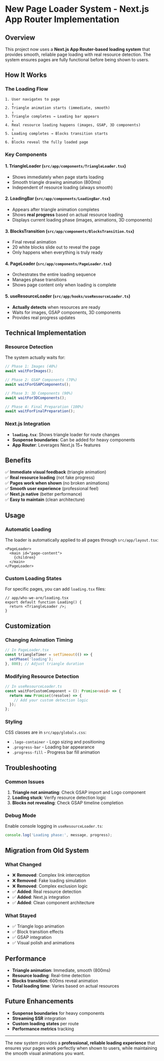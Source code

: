 # New Page Loader System - Next.js App Router Implementation

## Overview

This project now uses a **Next.js App Router-based loading system** that provides smooth, reliable page loading with real resource detection. The system ensures pages are fully functional before being shown to users.

## How It Works

### The Loading Flow

```
1. User navigates to page
   ↓
2. Triangle animation starts (immediate, smooth)
   ↓
3. Triangle completes → Loading bar appears
   ↓
4. Real resource loading happens (images, GSAP, 3D components)
   ↓
5. Loading completes → Blocks transition starts
   ↓
6. Blocks reveal the fully loaded page
```

### Key Components

#### 1. **TriangleLoader** (`src/app/components/TriangleLoader.tsx`)
- Shows immediately when page starts loading
- Smooth triangle drawing animation (800ms)
- Independent of resource loading (always smooth)

#### 2. **LoadingBar** (`src/app/components/LoadingBar.tsx`)
- Appears after triangle animation completes
- Shows **real progress** based on actual resource loading
- Displays current loading phase (images, animations, 3D components)

#### 3. **BlocksTransition** (`src/app/components/BlocksTransition.tsx`)
- Final reveal animation
- 20 white blocks slide out to reveal the page
- Only happens when everything is truly ready

#### 4. **PageLoader** (`src/app/components/PageLoader.tsx`)
- Orchestrates the entire loading sequence
- Manages phase transitions
- Shows page content only when loading is complete

#### 5. **useResourceLoader** (`src/app/hooks/useResourceLoader.ts`)
- **Actually detects** when resources are ready
- Waits for images, GSAP components, 3D components
- Provides real progress updates

## Technical Implementation

### Resource Detection

The system actually waits for:

```typescript
// Phase 1: Images (40%)
await waitForImages();

// Phase 2: GSAP Components (70%)
await waitForGSAPComponents();

// Phase 3: 3D Components (90%)
await waitFor3DComponents();

// Phase 4: Final Preparation (100%)
await waitForFinalPreparation();
```

### Next.js Integration

- **`loading.tsx`**: Shows triangle loader for route changes
- **Suspense boundaries**: Can be added for heavy components
- **App Router**: Leverages Next.js 15+ features

## Benefits

✅ **Immediate visual feedback** (triangle animation)  
✅ **Real resource loading** (not fake progress)  
✅ **Pages work when shown** (no broken animations)  
✅ **Smooth user experience** (professional feel)  
✅ **Next.js native** (better performance)  
✅ **Easy to maintain** (clean architecture)  

## Usage

### Automatic Loading

The loader is automatically applied to all pages through `src/app/layout.tsx`:

```tsx
<PageLoader>
  <main id="page-content">
    {children}
  </main>
</PageLoader>
```

### Custom Loading States

For specific pages, you can add `loading.tsx` files:

```tsx
// app/who-we-are/loading.tsx
export default function Loading() {
  return <TriangleLoader />;
}
```

## Customization

### Changing Animation Timing

```typescript
// In PageLoader.tsx
const triangleTimer = setTimeout(() => {
  setPhase('loading');
}, 800); // Adjust triangle duration
```

### Modifying Resource Detection

```typescript
// In useResourceLoader.ts
const waitForCustomComponent = (): Promise<void> => {
  return new Promise((resolve) => {
    // Add your custom detection logic
  });
};
```

### Styling

CSS classes are in `src/app/globals.css`:
- `.logo-container` - Logo sizing and positioning
- `.progress-bar` - Loading bar appearance
- `.progress-fill` - Progress bar fill animation

## Troubleshooting

### Common Issues

1. **Triangle not animating**: Check GSAP import and Logo component
2. **Loading stuck**: Verify resource detection logic
3. **Blocks not revealing**: Check GSAP timeline completion

### Debug Mode

Enable console logging in `useResourceLoader.ts`:

```typescript
console.log('Loading phase:', message, progress);
```

## Migration from Old System

### What Changed

- ❌ **Removed**: Complex link interception
- ❌ **Removed**: Fake loading simulation  
- ❌ **Removed**: Complex exclusion logic
- ✅ **Added**: Real resource detection
- ✅ **Added**: Next.js integration
- ✅ **Added**: Clean component architecture

### What Stayed

- ✅ Triangle logo animation
- ✅ Block transition effects
- ✅ GSAP integration
- ✅ Visual polish and animations

## Performance

- **Triangle animation**: Immediate, smooth (800ms)
- **Resource loading**: Real-time detection
- **Blocks transition**: 600ms reveal animation
- **Total loading time**: Varies based on actual resources

## Future Enhancements

- **Suspense boundaries** for heavy components
- **Streaming SSR** integration
- **Custom loading states** per route
- **Performance metrics** tracking

---

The new system provides a **professional, reliable loading experience** that ensures your pages work perfectly when shown to users, while maintaining the smooth visual animations you want.
